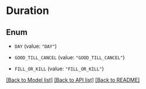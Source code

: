 # Duration

## Enum


* `DAY` (value: `"DAY"`)

* `GOOD_TILL_CANCEL` (value: `"GOOD_TILL_CANCEL"`)

* `FILL_OR_KILL` (value: `"FILL_OR_KILL"`)


[[Back to Model list]](../README.md#documentation-for-models) [[Back to API list]](../README.md#documentation-for-api-endpoints) [[Back to README]](../README.md)


